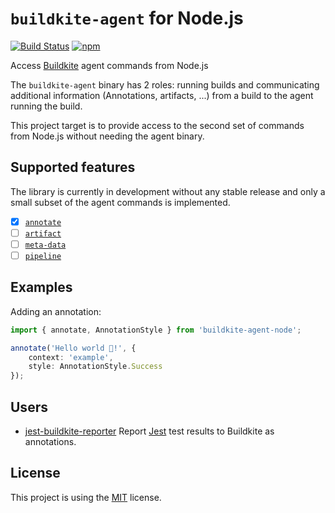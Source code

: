 # `buildkite-agent` for Node.js

[![Build Status](https://vbfox.visualstudio.com/buildkite-agent-node/_apis/build/status/vbfox.buildkite-agent-node?branchName=master)](https://vbfox.visualstudio.com/buildkite-agent-node/_build/latest?definitionId=15&branchName=master) [![npm](https://img.shields.io/npm/v/buildkite-agent-node)](https://www.npmjs.com/package/buildkite-agent-node)

Access [Buildkite](https://buildkite.com/) agent commands from Node.js

The `buildkite-agent` binary has 2 roles: running builds and communicating additional information (Annotations, artifacts, ...) from a build to the agent running the build.

This project target is to provide access to the second set of commands from Node.js without needing the agent binary.

## Supported features

The library is currently in development without any stable release and only a small subset of the agent commands is implemented.

* [x] [`annotate`](https://buildkite.com/docs/agent/v3/cli-annotate)
* [ ] [`artifact`](https://buildkite.com/docs/agent/v3/cli-artifact)
* [ ] [`meta-data`](https://buildkite.com/docs/agent/v3/cli-meta-data)
* [ ] [`pipeline`](https://buildkite.com/docs/agent/v3/cli-pipeline) 

## Examples

Adding an annotation:

```typescript
import { annotate, AnnotationStyle } from 'buildkite-agent-node';

annotate('Hello world 👋!', {
    context: 'example',
    style: AnnotationStyle.Success
});
```

## Users

* [jest-buildkite-reporter](https://github.com/vbfox/jest-buildkite-reporter) Report [Jest](https://jestjs.io/) test results to Buildkite as annotations.

## License

This project is using the [MIT](LICENSE) license.